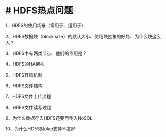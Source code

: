 # # HDFS热点问题

1、HDFS的使用场景（常用于、适用于）

2、HDFS数据块（block size）的默认大小、使用块抽象的好处、为什么块这么大？

3、HDFS中有两类节点、他们的作用是？

4、HDFS的HA架构

5、HDFS容错机制

6、HDFS文件结构

7、HDFS文件上传流程

8、HDFS文件读写过程

9、为什么数据存入HDFS还要再倒入NoSQL

10、为什么HDFS对olap支持不友好




